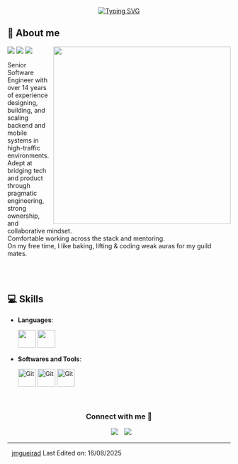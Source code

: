 
<p align="center">
<a href="https://git.io/typing-svg"><img src="https://readme-typing-svg.demolab.com?font=Georgia&weight=800&pause=1000&size=33&color=042D5E&width=370&height=100&lines=Hi+%2C+I'm+Jean-Marie+%F0%9F%91%8B" alt="Typing SVG" /></a>
</p>
	
## 👨 **About me**

<picture> <img align="right" src="https://media.giphy.com/media/v1.Y2lkPTc5MGI3NjExdXp2dnMzdGh0anVnaDgwN3dzY2F5aTNqdGQzcnRhdndvMjl1NnRldSZlcD12MV9naWZzX3NlYXJjaCZjdD1n/qgQUggAC3Pfv687qPC/giphy.gif" width = 400px></picture>
 <p align="left">
  <img src="https://img.shields.io/badge/Focus-Backend%20Development-dodgerblue" />
  <img src="https://img.shields.io/badge/Languages-English, French-dodgerblue" />
   <img src="https://img.shields.io/badge/Special skill-Cookies-dodgerblue" />
</p>

Senior Software Engineer with over 14 years of experience designing, building,
and scaling backend and mobile systems in high-traffic environments.<br> 
Adept at bridging tech and product through pragmatic engineering, strong ownership,
and collaborative mindset. <br> 
Comfortable working across the stack and mentoring. <br>
On my free time, I like baking, lifting & coding weak auras for my guild mates.
<br><br><br><br>

## :computer:<b> Skills</b>

<p align="center">

- **Languages**:
    
     <img src="https://user-images.githubusercontent.com/64439609/212555599-9b7ae14f-093a-41bf-8cb8-3cdefd418636.png" width="40" height="40" />
     <img src="https://user-images.githubusercontent.com/727262/40395108-6bcc327a-5e1e-11e8-9f76-3917983b8563.png" width="40" height="40" />

- **Softwares and Tools**:

    <img src="https://user-images.githubusercontent.com/64439609/212556685-de9a7c04-31b0-43b6-af39-7c82ac13b321.png" width="40" height="40" alt="Git"/>
    <img src="https://user-images.githubusercontent.com/64439609/212556741-81407849-82c8-4926-854f-820e8a644375.png" width="40" height="40" alt="Git"/>
    <img src="https://user-images.githubusercontent.com/64439609/212556802-77a65ec1-aa71-4272-b603-1a57d1914678.png" width="40" height="40" alt="Git"/>
<br>
</p>


<h3 align="center" >Connect with me 🤝 </h3>

<p align="center">

 <div align="center"  class="icons-social" style="margin-left: 10px;">
        <a   target="_blank" href="https://www.linkedin.com/in/jean-marie-gueirard/">
			<img src="https://img.icons8.com/doodle/40/000000/linkedin--v2.png" style="margin-left: 10px;" ></a>
        <a style="margin-left: 10px;" target="_blank" href="">
		<img src="https://img.icons8.com/doodle/40/000000/github--v1.png"></a>
           <a style="margin-left: 10px;" target="_blank" href="https://">

</p>


	

</div>


------
[jmgueirad](https://github.com/jmgueirard)
Last Edited on: 16/08/2025
